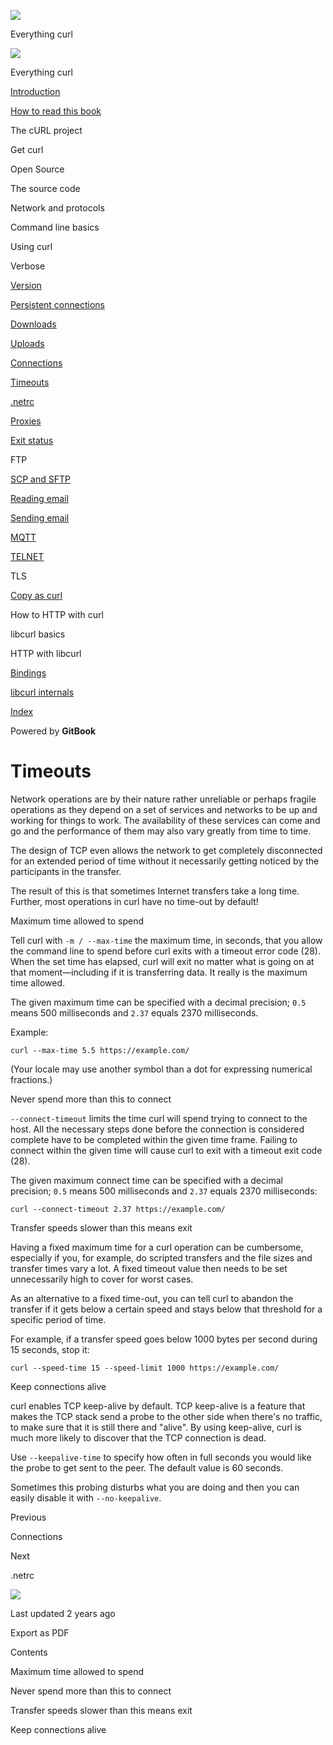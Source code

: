<a href="../index.html" class="link-a079aa82--primary-53a25e66--logoLink-10d08504"></a>

<img src="https://gblobscdn.gitbook.com/orgs%2F-LxuH0qSm4xO9nWfEBlB%2Favatar.png?alt=media" class="image-67b14f24--avatar-1c1d03ec" />

<span class="text-4505230f--UIH400-4e41e82a--textContentFamily-49a318e1--spaceNameText-677c2969">Everything curl</span>

<a href="../index.html" class="link-a079aa82--primary-53a25e66--logoLink-10d08504"></a>

<img src="https://gblobscdn.gitbook.com/orgs%2F-LxuH0qSm4xO9nWfEBlB%2Favatar.png?alt=media" class="image-67b14f24--avatar-1c1d03ec" />

<span class="text-4505230f--UIH400-4e41e82a--textContentFamily-49a318e1--spaceNameText-677c2969">Everything curl</span>

<a href="../index.html" class="navButton-94f2579c--navButtonClickable-161b88ca"><span class="text-4505230f--UIH300-2063425d--textContentFamily-49a318e1--navButtonLabel-14a4968f">Introduction</span></a>

<a href="../how-to-read.html" class="navButton-94f2579c--navButtonClickable-161b88ca"><span class="text-4505230f--UIH300-2063425d--textContentFamily-49a318e1--navButtonLabel-14a4968f">How to read this book</span></a>

<span class="text-4505230f--UIH300-2063425d--textContentFamily-49a318e1--navButtonLabel-14a4968f">The cURL project</span>

<span class="text-4505230f--UIH300-2063425d--textContentFamily-49a318e1--navButtonLabel-14a4968f">Get curl</span>

<span class="text-4505230f--UIH300-2063425d--textContentFamily-49a318e1--navButtonLabel-14a4968f">Open Source</span>

<span class="text-4505230f--UIH300-2063425d--textContentFamily-49a318e1--navButtonLabel-14a4968f">The source code</span>

<span class="text-4505230f--UIH300-2063425d--textContentFamily-49a318e1--navButtonLabel-14a4968f">Network and protocols</span>

<span class="text-4505230f--UIH300-2063425d--textContentFamily-49a318e1--navButtonLabel-14a4968f">Command line basics</span>

<span class="text-4505230f--UIH300-2063425d--textContentFamily-49a318e1--navButtonLabel-14a4968f">Using curl</span>

<span class="text-4505230f--UIH300-2063425d--textContentFamily-49a318e1--navButtonLabel-14a4968f">Verbose</span>

<a href="version.html" class="navButton-94f2579c--pageItemWithChildrenNested-2c5d8183--navButtonClickable-161b88ca"><span class="text-4505230f--UIH300-2063425d--textContentFamily-49a318e1--navButtonLabel-14a4968f">Version</span></a>

<a href="persist.html" class="navButton-94f2579c--pageItemWithChildrenNested-2c5d8183--navButtonClickable-161b88ca"><span class="text-4505230f--UIH300-2063425d--textContentFamily-49a318e1--navButtonLabel-14a4968f">Persistent connections</span></a>

<a href="downloads.html" class="navButton-94f2579c--pageItemWithChildrenNested-2c5d8183--navButtonClickable-161b88ca"><span class="text-4505230f--UIH300-2063425d--textContentFamily-49a318e1--navButtonLabel-14a4968f">Downloads</span></a>

<a href="uploads.html" class="navButton-94f2579c--pageItemWithChildrenNested-2c5d8183--navButtonClickable-161b88ca"><span class="text-4505230f--UIH300-2063425d--textContentFamily-49a318e1--navButtonLabel-14a4968f">Uploads</span></a>

<a href="connections.html" class="navButton-94f2579c--pageItemWithChildrenNested-2c5d8183--navButtonClickable-161b88ca"><span class="text-4505230f--UIH300-2063425d--textContentFamily-49a318e1--navButtonLabel-14a4968f">Connections</span></a>

<a href="timeouts.html" class="navButton-94f2579c--pageItemWithChildrenNested-2c5d8183--navButtonClickable-161b88ca--navButtonOpened-6a88552e"><span class="text-4505230f--UIH300-2063425d--textContentFamily-49a318e1--navButtonLabel-14a4968f">Timeouts</span></a>

<a href="netrc.html" class="navButton-94f2579c--pageItemWithChildrenNested-2c5d8183--navButtonClickable-161b88ca"><span class="text-4505230f--UIH300-2063425d--textContentFamily-49a318e1--navButtonLabel-14a4968f">.netrc</span></a>

<a href="proxies.html" class="navButton-94f2579c--pageItemWithChildrenNested-2c5d8183--navButtonClickable-161b88ca"><span class="text-4505230f--UIH300-2063425d--textContentFamily-49a318e1--navButtonLabel-14a4968f">Proxies</span></a>

<a href="returns.html" class="navButton-94f2579c--pageItemWithChildrenNested-2c5d8183--navButtonClickable-161b88ca"><span class="text-4505230f--UIH300-2063425d--textContentFamily-49a318e1--navButtonLabel-14a4968f">Exit status</span></a>

<span class="text-4505230f--UIH300-2063425d--textContentFamily-49a318e1--navButtonLabel-14a4968f">FTP</span>

<a href="scpsftp.html" class="navButton-94f2579c--pageItemWithChildrenNested-2c5d8183--navButtonClickable-161b88ca"><span class="text-4505230f--UIH300-2063425d--textContentFamily-49a318e1--navButtonLabel-14a4968f">SCP and SFTP</span></a>

<a href="reademail.html" class="navButton-94f2579c--pageItemWithChildrenNested-2c5d8183--navButtonClickable-161b88ca"><span class="text-4505230f--UIH300-2063425d--textContentFamily-49a318e1--navButtonLabel-14a4968f">Reading email</span></a>

<a href="smtp.html" class="navButton-94f2579c--pageItemWithChildrenNested-2c5d8183--navButtonClickable-161b88ca"><span class="text-4505230f--UIH300-2063425d--textContentFamily-49a318e1--navButtonLabel-14a4968f">Sending email</span></a>

<a href="mqtt.html" class="navButton-94f2579c--pageItemWithChildrenNested-2c5d8183--navButtonClickable-161b88ca"><span class="text-4505230f--UIH300-2063425d--textContentFamily-49a318e1--navButtonLabel-14a4968f">MQTT</span></a>

<a href="telnet.html" class="navButton-94f2579c--pageItemWithChildrenNested-2c5d8183--navButtonClickable-161b88ca"><span class="text-4505230f--UIH300-2063425d--textContentFamily-49a318e1--navButtonLabel-14a4968f">TELNET</span></a>

<span class="text-4505230f--UIH300-2063425d--textContentFamily-49a318e1--navButtonLabel-14a4968f">TLS</span>

<a href="copyas.html" class="navButton-94f2579c--pageItemWithChildrenNested-2c5d8183--navButtonClickable-161b88ca"><span class="text-4505230f--UIH300-2063425d--textContentFamily-49a318e1--navButtonLabel-14a4968f">Copy as curl</span></a>

<span class="text-4505230f--UIH300-2063425d--textContentFamily-49a318e1--navButtonLabel-14a4968f">How to HTTP with curl</span>

<span class="text-4505230f--UIH300-2063425d--textContentFamily-49a318e1--navButtonLabel-14a4968f">libcurl basics</span>

<span class="text-4505230f--UIH300-2063425d--textContentFamily-49a318e1--navButtonLabel-14a4968f">HTTP with libcurl</span>

<a href="../bindings.html" class="navButton-94f2579c--navButtonClickable-161b88ca"><span class="text-4505230f--UIH300-2063425d--textContentFamily-49a318e1--navButtonLabel-14a4968f">Bindings</span></a>

<a href="../internals.html" class="navButton-94f2579c--navButtonClickable-161b88ca"><span class="text-4505230f--UIH300-2063425d--textContentFamily-49a318e1--navButtonLabel-14a4968f">libcurl internals</span></a>

<a href="../bookindex.html" class="navButton-94f2579c--navButtonClickable-161b88ca"><span class="text-4505230f--UIH300-2063425d--textContentFamily-49a318e1--navButtonLabel-14a4968f">Index</span></a>

<a href="https://www.gitbook.com/?utm_source=content&amp;utm_medium=trademark&amp;utm_campaign=curl-1" class="reset-3c756112--trademark-a8da4b94"></a>

<span class="text-4505230f--TextH200-a3425406--textUIFamily-5ebd8e40">Powered by **GitBook**</span>

# <span class="text-4505230f--DisplayH900-bfb998fa--textContentFamily-49a318e1">Timeouts</span>

<span class="text-4505230f--UIH300-2063425d--textUIFamily-5ebd8e40--text-8ee2c8b2"></span>

<span class="text-4505230f--UIH300-2063425d--textUIFamily-5ebd8e40--text-8ee2c8b2"></span>

<span class="text-4505230f--TextH400-3033861f--textContentFamily-49a318e1"><span data-key="303180c511754cb99c0dc8476165354e"><span data-offset-key="303180c511754cb99c0dc8476165354e:0">Network operations are by their nature rather unreliable or perhaps fragile operations as they depend on a set of services and networks to be up and working for things to work. The availability of these services can come and go and the performance of them may also vary greatly from time to time.</span></span></span>

<span class="text-4505230f--TextH400-3033861f--textContentFamily-49a318e1"><span data-key="4a921b3d7d4f46a58b6479664b73732b"><span data-offset-key="4a921b3d7d4f46a58b6479664b73732b:0">The design of TCP even allows the network to get completely disconnected for an extended period of time without it necessarily getting noticed by the participants in the transfer.</span></span></span>

<span class="text-4505230f--TextH400-3033861f--textContentFamily-49a318e1"><span data-key="6162bab433b845e9a954d96e39d9487c"><span data-offset-key="6162bab433b845e9a954d96e39d9487c:0">The result of this is that sometimes Internet transfers take a long time. Further, most operations in curl have no time-out by default!</span></span></span>

<span class="text-4505230f--HeadingH700-04e1a2a3--textContentFamily-49a318e1"><span data-key="c5c3ad885c8141a58004e3267129f865"><span data-offset-key="c5c3ad885c8141a58004e3267129f865:0">Maximum time allowed to spend</span></span></span>

<span class="text-4505230f--TextH400-3033861f--textContentFamily-49a318e1"><span data-key="30e70c7e0ea34290bfd50d419b1d9175"><span data-offset-key="30e70c7e0ea34290bfd50d419b1d9175:0">Tell curl with </span><span data-offset-key="30e70c7e0ea34290bfd50d419b1d9175:1">`-m / --max-time`</span><span data-offset-key="30e70c7e0ea34290bfd50d419b1d9175:2"> the maximum time, in seconds, that you allow the command line to spend before curl exits with a timeout error code (28). When the set time has elapsed, curl will exit no matter what is going on at that moment—including if it is transferring data. It really is the maximum time allowed.</span></span></span>

<span class="text-4505230f--TextH400-3033861f--textContentFamily-49a318e1"><span data-key="055496cbc211458fae9aaf97c3f430b0"><span data-offset-key="055496cbc211458fae9aaf97c3f430b0:0">The given maximum time can be specified with a decimal precision; </span><span data-offset-key="055496cbc211458fae9aaf97c3f430b0:1">`0.5`</span><span data-offset-key="055496cbc211458fae9aaf97c3f430b0:2"> means 500 milliseconds and </span><span data-offset-key="055496cbc211458fae9aaf97c3f430b0:3">`2.37`</span><span data-offset-key="055496cbc211458fae9aaf97c3f430b0:4"> equals 2370 milliseconds.</span></span></span>

<span class="text-4505230f--TextH400-3033861f--textContentFamily-49a318e1"><span data-key="b02aa0945e7f4fa8a07e03bb81ac6e10"><span data-offset-key="b02aa0945e7f4fa8a07e03bb81ac6e10:0">Example:</span></span></span>

    curl --max-time 5.5 https://example.com/

<span class="text-4505230f--TextH400-3033861f--textContentFamily-49a318e1"><span data-key="bdb0545a8a5645cbaf5f3fd3fc7c9eec"><span data-offset-key="bdb0545a8a5645cbaf5f3fd3fc7c9eec:0">(Your locale may use another symbol than a dot for expressing numerical fractions.)</span></span></span>

<span class="text-4505230f--HeadingH700-04e1a2a3--textContentFamily-49a318e1"><span data-key="2204a4c2395543d1b38d62db408e9816"><span data-offset-key="2204a4c2395543d1b38d62db408e9816:0">Never spend more than this to connect</span></span></span>

<span class="text-4505230f--TextH400-3033861f--textContentFamily-49a318e1"><span data-key="09e95f6859ca429fa20132722c2bb623"><span data-offset-key="09e95f6859ca429fa20132722c2bb623:0">`--connect-timeout`</span><span data-offset-key="09e95f6859ca429fa20132722c2bb623:1"> limits the time curl will spend trying to connect to the host. All the necessary steps done before the connection is considered complete have to be completed within the given time frame. Failing to connect within the given time will cause curl to exit with a timeout exit code (28).</span></span></span>

<span class="text-4505230f--TextH400-3033861f--textContentFamily-49a318e1"><span data-key="38452b90f0ad4d0287dbec86033137be"><span data-offset-key="38452b90f0ad4d0287dbec86033137be:0">The given maximum connect time can be specified with a decimal precision; </span><span data-offset-key="38452b90f0ad4d0287dbec86033137be:1">`0.5`</span><span data-offset-key="38452b90f0ad4d0287dbec86033137be:2"> means 500 milliseconds and </span><span data-offset-key="38452b90f0ad4d0287dbec86033137be:3">`2.37`</span><span data-offset-key="38452b90f0ad4d0287dbec86033137be:4"> equals 2370 milliseconds:</span></span></span>

    curl --connect-timeout 2.37 https://example.com/

<span class="text-4505230f--HeadingH700-04e1a2a3--textContentFamily-49a318e1"><span data-key="1557047690134a87988150d8afeecbc6"><span data-offset-key="1557047690134a87988150d8afeecbc6:0">Transfer speeds slower than this means exit</span></span></span>

<span class="text-4505230f--TextH400-3033861f--textContentFamily-49a318e1"><span data-key="1d1df564788b46a2b0e729145a76daed"><span data-offset-key="1d1df564788b46a2b0e729145a76daed:0">Having a fixed maximum time for a curl operation can be cumbersome, especially if you, for example, do scripted transfers and the file sizes and transfer times vary a lot. A fixed timeout value then needs to be set unnecessarily high to cover for worst cases.</span></span></span>

<span class="text-4505230f--TextH400-3033861f--textContentFamily-49a318e1"><span data-key="8d4c31ef0b8d4490a87af7c47bfe87f0"><span data-offset-key="8d4c31ef0b8d4490a87af7c47bfe87f0:0">As an alternative to a fixed time-out, you can tell curl to abandon the transfer if it gets below a certain speed and stays below that threshold for a specific period of time.</span></span></span>

<span class="text-4505230f--TextH400-3033861f--textContentFamily-49a318e1"><span data-key="9f05a7e014c440e1b3ee5ae6fce3af1f"><span data-offset-key="9f05a7e014c440e1b3ee5ae6fce3af1f:0">For example, if a transfer speed goes below 1000 bytes per second during 15 seconds, stop it:</span></span></span>

    curl --speed-time 15 --speed-limit 1000 https://example.com/

<span class="text-4505230f--HeadingH700-04e1a2a3--textContentFamily-49a318e1"><span data-key="26f7a19d7e894073ac43f5ba8c43e178"><span data-offset-key="26f7a19d7e894073ac43f5ba8c43e178:0">Keep connections alive</span></span></span>

<span class="text-4505230f--TextH400-3033861f--textContentFamily-49a318e1"><span data-key="e13fcd4a276c4535a498e7daa56881fc"><span data-offset-key="e13fcd4a276c4535a498e7daa56881fc:0">curl enables TCP keep-alive by default. TCP keep-alive is a feature that makes the TCP stack send a probe to the other side when there's no traffic, to make sure that it is still there and "alive". By using keep-alive, curl is much more likely to discover that the TCP connection is dead.</span></span></span>

<span class="text-4505230f--TextH400-3033861f--textContentFamily-49a318e1"><span data-key="4b6e30e4c26f460889211aaa70e2ec24"><span data-offset-key="4b6e30e4c26f460889211aaa70e2ec24:0">Use </span><span data-offset-key="4b6e30e4c26f460889211aaa70e2ec24:1">`--keepalive-time`</span><span data-offset-key="4b6e30e4c26f460889211aaa70e2ec24:2"> to specify how often in full seconds you would like the probe to get sent to the peer. The default value is 60 seconds.</span></span></span>

<span class="text-4505230f--TextH400-3033861f--textContentFamily-49a318e1"><span data-key="6c5c783846a64d1d9b165b0c76577cd6"><span data-offset-key="6c5c783846a64d1d9b165b0c76577cd6:0">Sometimes this probing disturbs what you are doing and then you can easily disable it with </span><span data-offset-key="6c5c783846a64d1d9b165b0c76577cd6:1">`--no-keepalive`</span><span data-offset-key="6c5c783846a64d1d9b165b0c76577cd6:2">.</span></span></span>

<a href="connections.html" class="reset-3c756112--card-6570f064--whiteCard-fff091a4--cardPrevious-56a5e674"></a>

<span class="text-4505230f--TextH200-a3425406--textContentFamily-49a318e1">Previous</span>

<span class="text-4505230f--UIH400-4e41e82a--textContentFamily-49a318e1">Connections</span>

<a href="netrc.html" class="reset-3c756112--card-6570f064--whiteCard-fff091a4--cardNext-19241c42"></a>

<span class="text-4505230f--TextH200-a3425406--textContentFamily-49a318e1">Next</span>

<span class="text-4505230f--UIH400-4e41e82a--textContentFamily-49a318e1">.netrc</span>

<img src="https://avatars.githubusercontent.com/u/66654881?v=4" class="image-67b14f24--avatar-1c1d03ec" />

<span class="text-4505230f--TextH200-a3425406--textContentFamily-49a318e1">Last updated 2 years ago</span>

<span class="text-4505230f--UIH300-2063425d--textUIFamily-5ebd8e40">Export as PDF</span>

<span class="text-4505230f--InfoH100-1e92e1d1--textContentFamily-49a318e1">Contents</span>

<a href="timeouts.html#maximum-time-allowed-to-spend" class="reset-3c756112--menuItem-aa02f6ec--menuItemLight-757d5235--menuItemInline-173bdf97--pageTocItem-f4427024"></a>

<span class="text-4505230f--UIH300-2063425d--textContentFamily-49a318e1"><span class="text-4505230f--UIH200-50ead35f--textContentFamily-49a318e1">Maximum time allowed to spend</span></span>

<a href="timeouts.html#never-spend-more-than-this-to-connect" class="reset-3c756112--menuItem-aa02f6ec--menuItemLight-757d5235--menuItemInline-173bdf97--pageTocItem-f4427024"></a>

<span class="text-4505230f--UIH300-2063425d--textContentFamily-49a318e1"><span class="text-4505230f--UIH200-50ead35f--textContentFamily-49a318e1">Never spend more than this to connect</span></span>

<a href="timeouts.html#transfer-speeds-slower-than-this-means-exit" class="reset-3c756112--menuItem-aa02f6ec--menuItemLight-757d5235--menuItemInline-173bdf97--pageTocItem-f4427024"></a>

<span class="text-4505230f--UIH300-2063425d--textContentFamily-49a318e1"><span class="text-4505230f--UIH200-50ead35f--textContentFamily-49a318e1">Transfer speeds slower than this means exit</span></span>

<a href="timeouts.html#keep-connections-alive" class="reset-3c756112--menuItem-aa02f6ec--menuItemLight-757d5235--menuItemInline-173bdf97--pageTocItem-f4427024"></a>

<span class="text-4505230f--UIH300-2063425d--textContentFamily-49a318e1"><span class="text-4505230f--UIH200-50ead35f--textContentFamily-49a318e1">Keep connections alive</span></span>

